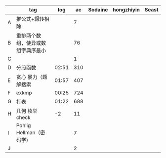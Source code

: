 |      | tag                                | log   | ac   | Sodaine | hongzhiyin | Seast |
| ---- | ---------------------------------- | ----- | ---- | ------- | ---------- | ----- |
| A    | 推公式+辗转相除                    |       | 7    |         |            |       |
| B    | 重排两个数组，使异或数组字典序最小 |       | 76   |         |            |       |
| C    |                                    |       | 1    |         |            |       |
| D    | 分段函数                           | 02:51 | 310  |         |            |       |
| E    | 贪心 暴力（题解搜索                | 01:57 | 407  |         |            |       |
| F    | exkmp                              | 00:25 | 724  |         |            |       |
| G    | 打表                               | 01:22 | 688  |         |            |       |
| H    | 几何 枚举check                     | -2    | 11   |         |            |       |
| I    | Pohlig Hellman（密码学)            |       | 7    |         |            |       |
| J    |                                    |       | 2    |         |            |       |



